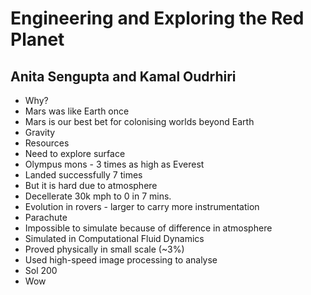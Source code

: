 # Engineering and Exploring the Red Planet
## Anita Sengupta and Kamal Oudrhiri

* Why?
 * Mars was like Earth once
 * Mars is our best bet for colonising worlds beyond Earth
  * Gravity
  * Resources
 * Need to explore surface
  * Olympus mons - 3 times as high as Everest
* Landed successfully 7 times
 * But it is hard due to atmosphere
 * Decellerate 30k mph to 0 in 7 mins.
* Evolution in rovers - larger to carry more instrumentation
* Parachute
 * Impossible to simulate because of difference in atmosphere
 * Simulated in Computational Fluid Dynamics
 * Proved physically in small scale (~3%)
 * Used high-speed image processing to analyse
* Sol 200
 * Wow
